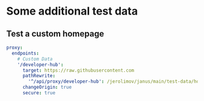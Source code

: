 # Some additional test data

## Test a custom homepage

```yaml
proxy:
  endpoints:
    # Custom Data
    '/developer-hub':
      target: https://raw.githubusercontent.com
      pathRewrite:
        '^/api/proxy/developer-hub': /jerolimov/janus/main/test-data/homepage.json
      changeOrigin: true
      secure: true
```
